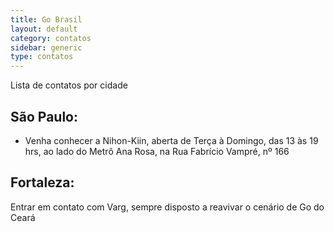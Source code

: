 ```yaml
---
title: Go Brasil 
layout: default
category: contatos
sidebar: generic
type: contatos
---
```


Lista de contatos por cidade

<!--more-->

## São Paulo: 

* Venha conhecer a Nihon-Kiin, aberta de Terça à Domingo, das 13 às 19 hrs, ao lado do Metrô Ana Rosa, na Rua Fabrício Vampré, nº 166

## Fortaleza: 

Entrar em contato com Varg, sempre disposto a reavivar o cenário de Go do Ceará
